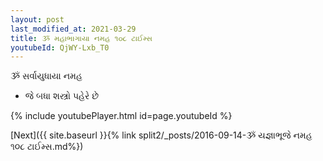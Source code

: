 ```yaml
---
layout: post
last_modified_at: 2021-03-29
title: ૐ મહાભાગાયા નમહ ૧૦૮ ટાઈમ્સ
youtubeId: QjWY-Lxb_T0
---
```

 
 
 ૐ સર્વાયુધાયા નમહ  
 
 -  જે બધા શસ્ત્રો પહેરે છે 
 
  
 
  
 
 
 
 
 
 


{% include youtubePlayer.html id=page.youtubeId %}
 
[Next]({{ site.baseurl }}{% link  split2/_posts/2016-09-14-ૐ યજ્ઞાભૂજે નમહ ૧૦૮ ટાઈમ્સ.md%})
 
